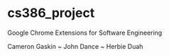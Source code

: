 # cs386_project
Google Chrome Extensions for Software Engineering

Cameron Gaskin ~ John Dance ~ Herbie Duah
